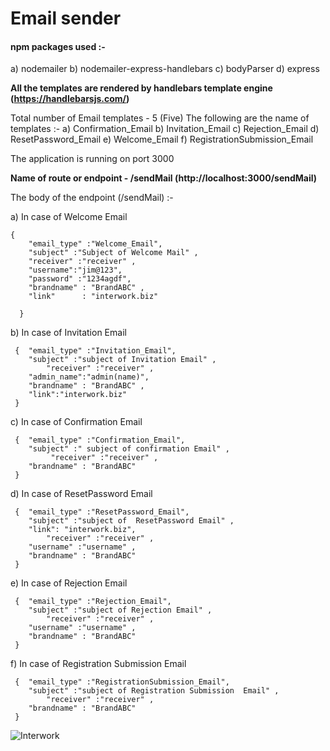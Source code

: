# Email sender

#### npm packages used :-
a)    nodemailer
b)    nodemailer-express-handlebars
c)    bodyParser
d)    express


**All the templates are rendered by handlebars template engine  (https://handlebarsjs.com/)**

Total number of Email templates -  5 (Five)
The following are the name of templates :-
 a) Confirmation_Email
 b) Invitation_Email
 c) Rejection_Email
 d) ResetPassword_Email
 e) Welcome_Email
 f) RegistrationSubmission_Email

 The application is running on port 3000

**Name of route or endpoint -  /sendMail (http://localhost:3000/sendMail)**

The body of the endpoint (/sendMail) :-

a) In case of  Welcome Email
```
{
    "email_type" :"Welcome_Email",
    "subject" :"Subject of Welcome Mail" ,
    "receiver" :"receiver" ,
    "username":"jim@123",
    "password" :"1234agdf",
    "brandname" : "BrandABC" ,
    "link"      : "interwork.biz"

  }
```
b) In case of Invitation Email
```
 {	"email_type" :"Invitation_Email",
 	"subject" :"subject of Invitation Email" ,
        "receiver" :"receiver" ,
 	"admin_name":"admin(name)",
	"brandname" : "BrandABC" ,
	"link":"interwork.biz"
 }
```
c) In case of Confirmation Email
```
 {	"email_type" :"Confirmation_Email",
 	"subject" :" subject of confirmation Email" ,
         "receiver" :"receiver" ,
 	"brandname" : "BrandABC"
 }
```
d) In case of  ResetPassword Email
```
 {	"email_type" :"ResetPassword_Email",
 	"subject" :"subject of  ResetPassword Email" ,
 	"link": "interwork.biz",
        "receiver" :"receiver" ,
 	"username" :"username" ,
	"brandname" : "BrandABC"
 }
```
e) In case of Rejection Email
```
 {	"email_type" :"Rejection_Email",
 	"subject" :"subject of Rejection Email" ,
        "receiver" :"receiver" ,
	"username" :"username" ,
	"brandname" : "BrandABC"
 }

```

f) In case of Registration Submission Email
```
 {	"email_type" :"RegistrationSubmission_Email",
 	"subject" :"subject of Registration Submission  Email" ,
        "receiver" :"receiver" ,
	"brandname" : "BrandABC"
 }

```

![Interwork](https://media.licdn.com/dms/image/C511BAQF7nye4gCyADw/company-background_10000/0?e=2159024400&v=beta&t=yT3pHgHzpiuFnQ6WEga_mWdWFqB9iRuN3abwKNGmVk8 "Interwork software solutions private limited")
